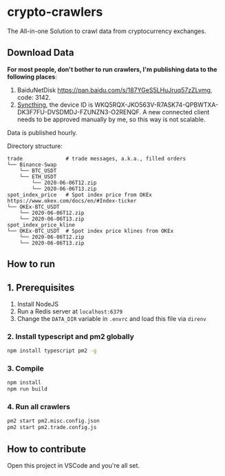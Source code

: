# crypto-crawlers

The All-in-one Solution to crawl data from cryptocurrency exchanges.

## Download Data

**For most people, don't bother to run crawlers, I'm publishing data to the following places**:

1. BaiduNetDisk <https://pan.baidu.com/s/187YGeS5LHuJruq57zZLvmg>, code: 3142.
2. [Syncthing](https://syncthing.net/), the device ID is WKQ5RQX-JKO563V-R7ASK74-QPBWTXA-DK3F7FU-DVSDMDJ-FZUNZN3-O2RENQF. A new connected client needs to be approved manually by me, so this way is not scalable.

Data is published hourly.

Directory structure:

```text
trade              # trade messages, a.k.a., filled orders
└── Binance-Swap
    └── BTC_USDT
    └── ETH_USDT
        └── 2020-06-06T12.zip
        └── 2020-06-06T13.zip
spot_index_price   # Spot index price from OKEx https://www.okex.com/docs/en/#Index-ticker
└── OKEx-BTC_USDT
    └── 2020-06-06T12.zip
    └── 2020-06-06T13.zip
spot_index_price_kline
└── OKEx-BTC_USDT  # Spot index price klines from OKEx
    └── 2020-06-06T12.zip
    └── 2020-06-06T13.zip
```

## How to run

## 1. Prerequisites

1. Install NodeJS
1. Run a Redis server at `localhost:6379`
1. Change the `DATA_DIR` variable in `.envrc` and load this file via `direnv`

### 2. Install typescript and pm2 globally

```bash
npm install typescript pm2 -g
```

### 3. Compile

```bash
npm install
npm run build
```

### 4. Run all crawlers

```bash
pm2 start pm2.misc.config.json
pm2 start pm2.trade.config.js
```

## How to contribute

Open this project in VSCode and you're all set.
